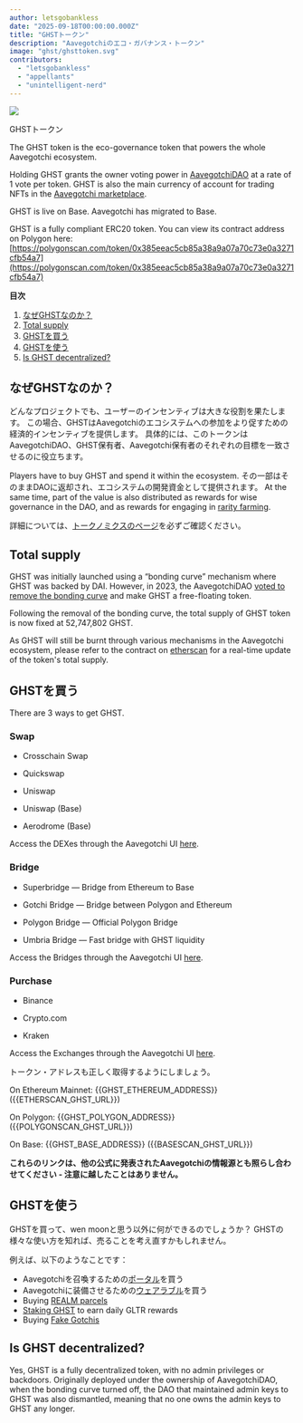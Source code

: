 ```yaml
---
author: letsgobankless
date: "2025-09-18T00:00:00.000Z"
title: "GHSTトークン"
description: "Aavegotchiのエコ・ガバナンス・トークン"
image: "ghst/ghsttoken.svg"
contributors:
  - "letsgobankless"
  - "appellants"
  - "unintelligent-nerd"
---
```


<div class="headerImageContainer">
<img class="headerImage" src="/ghst/ghst.gif">
<p class="headerImageText">GHSTトークン</p>
</div>

The GHST token is the eco-governance token that powers the whole Aavegotchi ecosystem.

Holding GHST grants the owner voting power in [AavegotchiDAO](/dao) at a rate of 1 vote per token. GHST is also the main currency of account for trading NFTs in the [Aavegotchi marketplace](/marketplace).

GHST is live on Base. Aavegotchi has migrated to Base.

GHST is a fully compliant ERC20 token. You can view its contract address on Polygon here: [https://polygonscan.com/token/0x385eeac5cb85a38a9a07a70c73e0a3271cfb54a7](https://polygonscan.com/token/0x385eeac5cb85a38a9a07a70c73e0a3271cfb54a7)

<div class="contentsBox">

**目次**

<ol>
<li><a href=#why-ghst>なぜGHSTなのか？</a></li>
<li><a href=#total-supply>Total supply</a></li>
<li><a href=#buying-ghst>GHSTを買う</a></li>
<li><a href=#using-ghst>GHSTを使う</a></li>
<li><a href=#is-ghst-decentralized->Is GHST decentralized?</a></li>
</ol>

</div>

## なぜGHSTなのか？


どんなプロジェクトでも、ユーザーのインセンティブは大きな役割を果たします。 この場合、GHSTはAavegotchiのエコシステムへの参加をより促すための経済的インセンティブを提供します。 具体的には、このトークンはAavegotchiDAO、GHST保有者、Aavegotchi保有者のそれぞれの目標を一致させるのに役立ちます。

Players have to buy GHST and spend it within the ecosystem. その一部はそのままDAOに返却され、エコシステムの開発資金として提供されます。 At the same time, part of the value is also distributed as rewards for wise governance in the DAO, and as rewards for engaging in [rarity farming](/rarity-farming).

詳細については、[トークノミクスのページ](/tokenomics)を必ずご確認ください。

## Total supply

GHST was initially launched using a “bonding curve” mechanism where GHST was backed by DAI. However, in 2023, the AavegotchiDAO [voted to remove the bonding curve](/aavegotchi-improvement-proposals-2023#close-the-ghst-bonding-curve) and make GHST a free-floating token.

Following the removal of the bonding curve, the total supply of GHST token is now fixed at 52,747,802 GHST.

As GHST will still be burnt through various mechanisms in the Aavegotchi ecosystem, please refer to the contract on [etherscan](https://etherscan.io/token/{{GHST_ETHEREUM_ADDRESS}}) for a real-time update of the token's total supply.

## GHSTを買う

There are 3 ways to get GHST.

### Swap

- Crosschain Swap

- Quickswap

- Uniswap

- Uniswap (Base)

- Aerodrome (Base)

Access the DEXes through the Aavegotchi UI [here](https://dapp.aavegotchi.com/get-tokens?p=swap).

### Bridge

- Superbridge — Bridge from Ethereum to Base

- Gotchi Bridge — Bridge between Polygon and Ethereum

- Polygon Bridge — Official Polygon Bridge

- Umbria Bridge — Fast bridge with GHST liquidity

Access the Bridges through the Aavegotchi UI [here](https://dapp.aavegotchi.com/get-tokens?p=bridge).

### Purchase

- Binance

- Crypto.com

- Kraken

Access the Exchanges through the Aavegotchi UI [here](https://dapp.aavegotchi.com/get-tokens?p=purchase).

トークン・アドレスも正しく取得するようにしましょう。

On Ethereum Mainnet: {{GHST_ETHEREUM_ADDRESS}} ({{ETHERSCAN_GHST_URL}})

On Polygon: {{GHST_POLYGON_ADDRESS}} ({{POLYGONSCAN_GHST_URL}})

On Base: {{GHST_BASE_ADDRESS}} ({{BASESCAN_GHST_URL}})

**これらのリンクは、他の公式に発表されたAavegotchiの情報源とも照らし合わせてください - 注意に越したことはありません。**

## GHSTを使う

GHSTを買って、wen moonと思う以外に何ができるのでしょうか？ GHSTの様々な使い方を知れば、売ることを考え直すかもしれません。

例えば、以下のようなことです：

- Aavegotchiを召喚するための[ポータル](/portals)を買う
- Aavegotchiに装備させるための[ウェアラブル](/wearables)を買う
- Buying [REALM parcels](/gotchiverse)
- [Staking GHST](/staking) to earn daily GLTR rewards
- Buying [Fake Gotchis](https://www.fakegotchis.com/)

## Is GHST decentralized?

Yes, GHST is a fully decentralized token, with no admin privileges or backdoors. Originally deployed under the ownership of AavegotchiDAO, when the bonding curve turned off, the DAO that maintained admin keys to GHST was also dismantled, meaning that no one owns the admin keys to GHST any longer.
